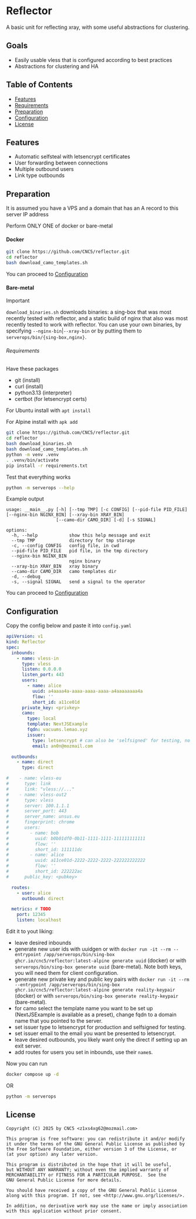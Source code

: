 # Reflector

A basic unit for reflecting xray, with some useful abstractions for clustering.

## Goals
- Easily usable vless that is configured according to best practices
- Abstractions for clustering and HA

## Table of Contents

- [Features](#features)
- [Requirements](#requirements)
- [Preparation](#preparation)
- [Configuration](#configuration)
- [License](#license)

## Features
- Automatic selfsteal with letsencrypt certificates
- User forwarding between connections
- Multiple outbound users
- Link type outbounds

## Preparation
It is assumed you have a VPS and a domain that has an A record to this server IP address

Perform ONLY ONE of docker or bare-metal

#### Docker
```bash
git clone https://github.com/CNC5/reflector.git
cd reflector
bash download_camo_templates.sh
```

You can proceed to [Configuration](#configuration)

#### Bare-metal
> [!IMPORTANT]
> `download_binaries.sh` downloads binaries: a sing-box that was most recently tested with reflector, and a static build of nginx that also was most recently tested to work with reflector. You can use your own binaries, by specifying `--nginx-bin`|`--xray-bin` or by putting them to `serverops/bin/{sing-box,nginx}`.
###### Requirements
Have these packages
- git (install)
- curl (install)
- python3.13 (interpreter)
- certbot (for letsencrypt certs)

For Ubuntu install with `apt install`

For Alpine install with `apk add`

```bash
git clone https://github.com/CNC5/reflector.git
cd reflector
bash download_binaries.sh
bash download_camo_templates.sh
python -m venv .venv
. .venv/bin/activate
pip install -r requirements.txt
```

Test that everything works
```bash
python -m serverops --help
```
Example output
```
usage: __main__.py [-h] [--tmp TMP] [-c CONFIG] [--pid-file PID_FILE] [--nginx-bin NGINX_BIN] [--xray-bin XRAY_BIN]
                   [--camo-dir CAMO_DIR] [-d] [-s SIGNAL]

options:
  -h, --help            show this help message and exit
  --tmp TMP             directory for tmp storage
  -c, --config CONFIG   config file, in cwd
  --pid-file PID_FILE   pid file, in the tmp directory
  --nginx-bin NGINX_BIN
                        nginx binary
  --xray-bin XRAY_BIN   xray binary
  --camo-dir CAMO_DIR   camo templates dir
  -d, --debug
  -s, --signal SIGNAL   send a signal to the operator
```

You can proceed to [Configuration](#configuration)

## Configuration
Copy the config below and paste it into `config.yaml`
```yaml
apiVersion: v1
kind: Reflector
spec:
  inbounds:
    - name: vless-in
      type: vless
      listen: 0.0.0.0
      listen_port: 443
      users:
        - name: alice
          uuid: a4aaaa4a-aaaa-aaaa-aaaa-a4aaaaaaaa4a
          flow: ''
          short_id: a11ce01d
      private_key: <privkey>
      camo:
        type: local
        template: NextJSExample
        fqdn: vacuums.lemao.xyz
        issuer:
          type: letsencrypt # can also be 'selfsigned' for testing, no email required
          email: an0n@mozmail.com

  outbounds:
    - name: direct
      type: direct

#    - name: vless-eu
#      type: link
#      link: "vless://..."
#    - name: vless-out2
#      type: vless
#      server: 100.1.1.1
#      server_port: 443
#      server_name: unsus.eu
#      fingerprint: chrome
#      users:
#        - name: bob
#          uuid: b0b01df0-0b11-1111-1111-111111111111
#          flow: ''
#          short_id: 111111dc
#        - name: alice
#          uuid: a11ce01d-2222-2222-2222-222222222222
#          flow: ''
#          short_id: 222222ac
#      public_key: <pubkey>

  routes:
    - user: alice
      outbound: direct

  metrics: # TODO
    port: 12345
    listen: localhost

```

Edit it to yout liking:
- leave desired inbounds
- generate new user ids with uuidgen or with `docker run -it --rm --entrypoint /app/serverops/bin/sing-box ghcr.io/cnc5/reflector:latest-alpine generate uuid` (docker) or with `serverops/bin/sing-box generate uuid` (bare-metal). Note both keys, you will need them for client configuration.
- generate new private key and public key pairs with `docker run -it --rm --entrypoint /app/serverops/bin/sing-box ghcr.io/cnc5/reflector:latest-alpine generate reality-keypair` (docker) or with `serverops/bin/sing-box generate reality-keypair` (bare-metal).
- for camo select the template name you want to be set up (NextJSExample is available as a preset), change fqdn to a domain name that you pointed to the server.
- set issuer type to letsencrypt for production and selfsigned for testing.
- set issuer email to the email you want be presented to letsencrypt.
- leave desired outbounds, you likely want only the direct if setting up an exit server.
- add routes for users you set in inbounds, use their `name`s.

Now you can run
```bash
docker compose up -d
```
OR
```bash
python -m serverops
```

## License
```
Copyright (C) 2025 by CNC5 <z1xs4xg62@mozmail.com>

This program is free software: you can redistribute it and/or modify
it under the terms of the GNU General Public License as published by
the Free Software Foundation, either version 3 of the License, or
(at your option) any later version.

This program is distributed in the hope that it will be useful,
but WITHOUT ANY WARRANTY; without even the implied warranty of
MERCHANTABILITY or FITNESS FOR A PARTICULAR PURPOSE.  See the
GNU General Public License for more details.

You should have received a copy of the GNU General Public License
along with this program. If not, see <http://www.gnu.org/licenses/>.

In addition, no derivative work may use the name or imply association
with this application without prior consent.
```
